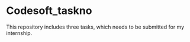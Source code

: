 # Codesoft_taskno
This repository includes three tasks, which needs to be submitted for my internship.
